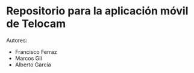 # Repositorio para la aplicación móvil de Telocam

Autores: 
 - Francisco Ferraz
 - Marcos Gil
 - Alberto García
